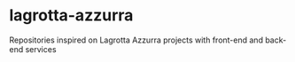 # lagrotta-azzurra
Repositories inspired on Lagrotta Azzurra projects with front-end and back-end services 
